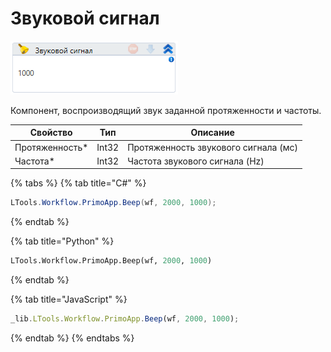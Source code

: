 # Звуковой сигнал

![](../../../resources/activities/basic/dialogs/image-432.png)

Компонент, воспроизводящий звук заданной протяженности и частоты.

| Свойство        | Тип   | Описание                             |
| --------------- | ----- | ------------------------------------ |
| Протяженность\* | Int32 | Протяженность звукового сигнала (мс) |
| Частота\*       | Int32 | Частота звукового сигнала (Hz)       |

{% tabs %}
{% tab title="C#" %}
```csharp
LTools.Workflow.PrimoApp.Beep(wf, 2000, 1000);
```
{% endtab %}

{% tab title="Python" %}
```python
LTools.Workflow.PrimoApp.Beep(wf, 2000, 1000)
```
{% endtab %}

{% tab title="JavaScript" %}
```javascript
_lib.LTools.Workflow.PrimoApp.Beep(wf, 2000, 1000);
```
{% endtab %}
{% endtabs %}
